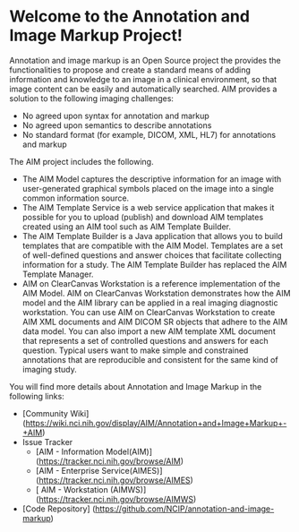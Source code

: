  Welcome to the Annotation and Image Markup Project!
===================================================
Annotation and image markup  is an Open Source project the provides the functionalities to propose and create a standard means of adding information and knowledge to an image in a clinical environment, so that image content can be easily and automatically searched. AIM provides a solution to the following imaging challenges:
  * No agreed upon syntax for annotation and markup
  * No agreed upon semantics to describe annotations
  * No standard format (for example, DICOM, XML, HL7) for annotations and markup

The AIM project includes the following.
   * The AIM Model captures the descriptive information for an image with user-generated graphical symbols placed on the image into a single common information source.
   * The AIM Template Service is a web service application that makes it possible for you to upload (publish) and download AIM templates created using an AIM tool such as AIM Template Builder.
   * The AIM Template Builder is a Java application that allows you to build templates that are compatible with the AIM Model. Templates are a set of well-defined questions and answer choices that facilitate collecting information for a study. The AIM Template Builder has replaced the AIM Template Manager.
   * AIM on ClearCanvas Workstation is a reference implementation of the AIM Model. AIM on ClearCanvas Workstation demonstrates how the AIM model and the AIM library can be applied in a real imaging diagnostic workstation. You can use AIM on ClearCanvas Workstation to create AIM XML documents and AIM DICOM SR objects that adhere to the AIM data model. You can also import a new AIM template XML document that represents a set of controlled questions and answers for each question. Typical users want to make simple and constrained annotations that are reproducible and consistent for the same kind of imaging study.
 
You will find more details about Annotation and Image Markup  in the following links:
  * [Community Wiki] (https://wiki.nci.nih.gov/display/AIM/Annotation+and+Image+Markup+-+AIM)
  * Issue Tracker 
    * [AIM - Information Model(AIM)] (https://tracker.nci.nih.gov/browse/AIM)
    * [AIM - Enterprise Service(AIMES)] (https://tracker.nci.nih.gov/browse/AIMES)
    * [ AIM - Workstation (AIMWS)] (https://tracker.nci.nih.gov/browse/AIMWS)
  * [Code Repository] (https://github.com/NCIP/annotation-and-image-markup)
  
    
    

